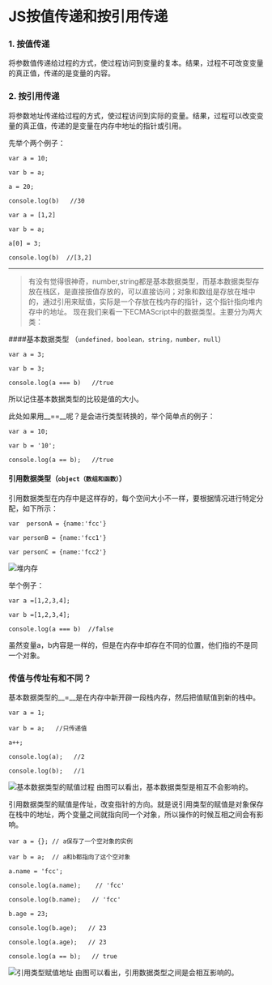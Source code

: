 # JS按值传递和按引用传递

### 1.   按值传递

将参数值传递给过程的方式，使过程访问到变量的复本。结果，过程不可改变变量的真正值，传递的是变量的内容。

### 2.   按引用传递

将参数地址传递给过程的方式，使过程访问到实际的变量。结果，过程可以改变变量的真正值，传递的是变量在内存中地址的指针或引用。

先举个两个例子：

`var a = 10;`

`var b = a;`

` a = 20; `

`console.log(b)   //30`


`var a = [1,2]`

`var b = a;`

`a[0] = 3;`

`console.log(b)  //[3,2]`


**************

>有没有觉得很神奇，number,string都是基本数据类型，而基本数据类型存放在栈区，是直接按值存放的，可以直接访问；对象和数组是存放在堆中的，通过引用来赋值，实际是一个存放在栈内存的指针，这个指针指向堆内存中的地址。
现在我们来看一下ECMAScript中的数据类型。主要分为两大类：

####基本数据类型 （`undefined，boolean，string，number，null`）

`var a = 3;`

`var b = 3;`

`console.log(a === b)   //true`

所以记住基本数据类型的比较是值的大小。

此处如果用__==__呢？是会进行类型转换的，举个简单点的例子：

`var a = 10;`

`var b = '10';`

`console.log(a == b);   //true`

#### 引用数据类型（`object（数组和函数）`）

引用数据类型在内存中是这样存的，每个空间大小不一样，要根据情况进行特定分配，如下所示：

`var  personA = {name:'fcc'}`

`var personB = {name:'fcc1'}`

`var personC = {name:'fcc2'}`

![堆内存](http://upload-images.jianshu.io/upload_images/4506573-0d051e07fcf922c7.png?imageMogr2/auto-orient/strip%7CimageView2/2/w/1240)

举个例子：

`var a =[1,2,3,4];`

`var b =[1,2,3,4];`

`console.log(a === b)  //false`

虽然变量a，b内容是一样的，但是在内存中却存在不同的位置，他们指的不是同一个对象。

### 传值与传址有和不同？

基本数据类型的__=__是在内存中新开辟一段栈内存，然后把值赋值到新的栈中。

`var a = 1;`

`var b = a;   //只传递值`

`a++;`

`console.log(a);   //2`

`console.log(b);   //1`

![基本数据类型的赋值过程](http://upload-images.jianshu.io/upload_images/4506573-33bd6620c78de7d9.png?imageMogr2/auto-orient/strip%7CimageView2/2/w/1240)
由图可以看出，基本数据类型是相互不会影响的。

引用数据类型的赋值是传址，改变指针的方向。就是说引用类型的赋值是对象保存在栈中的地址，两个变量之间就指向同一个对象，所以操作的时候互相之间会有影响。

`var a = {}; // a保存了一个空对象的实例`

`var b = a;  // a和b都指向了这个空对象`

`a.name = 'fcc';`

`console.log(a.name);    // 'fcc'`

`console.log(b.name);   // 'fcc'`

`b.age = 23;`

`console.log(b.age);   // 23`

`console.log(a.age);   // 23`

`console.log(a == b);   // true`

![引用类型赋值地址](http://upload-images.jianshu.io/upload_images/4506573-ff4f38bc5226ce4c.png?imageMogr2/auto-orient/strip%7CimageView2/2/w/1240)
由图可以看出，引用数据类型之间是会相互影响的。
